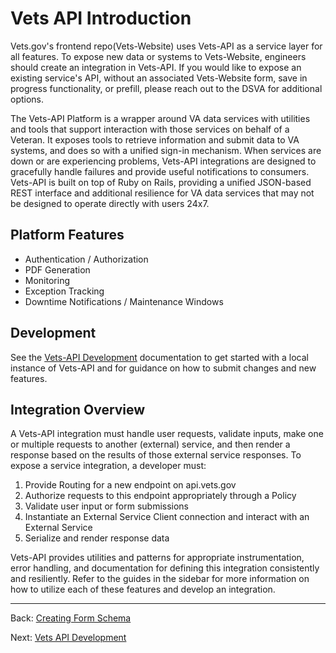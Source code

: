 # Vets API Introduction

Vets.gov's frontend repo(Vets-Website) uses Vets-API as a service layer for all features. To expose new data or systems to Vets-Website, engineers should create an integration in Vets-API. If you would like to expose an existing service's API, without an associated Vets-Website form, save in progress functionality, or prefill, please reach out to the DSVA for additional options.

The Vets-API Platform is a wrapper around VA data services with utilities and tools that support interaction with those services on behalf of a Veteran. It exposes tools to retrieve information and submit data to VA systems, and does so with a unified sign-in mechanism. When services are down or are experiencing problems, Vets-API integrations are designed to gracefully handle failures and provide useful notifications to consumers. Vets-API is built on top of Ruby on Rails, providing a unified JSON-based REST interface and additional resilience for VA data services that may not be designed to operate directly with users 24x7.

## Platform Features

* Authentication / Authorization
* PDF Generation
* Monitoring
* Exception Tracking
* Downtime Notifications / Maintenance Windows

## Development

See the [Vets-API Development](development.md) documentation to get started with
a local instance of Vets-API and for guidance on how to submit changes and new features.

## Integration Overview

A Vets-API integration must handle user requests, validate inputs, make one or multiple requests to another (external) service, and then render a response based on the results of those external service responses. To expose a service integration, a developer must:

1. Provide Routing for a new endpoint on api.vets.gov
2. Authorize requests to this endpoint appropriately through a Policy
3. Validate user input or form submissions
3. Instantiate an External Service Client connection and interact with an External Service
4. Serialize and render response data

Vets-API provides utilities and patterns for appropriate instrumentation, error handling, and documentation for defining this integration consistently and resiliently. Refer to the guides in the sidebar for more information on how to utilize each of these features and develop  an integration.

<hr>

Back: [Creating Form Schema](../creating-form-schema.md)

Next: [Vets API Development](development.md)
